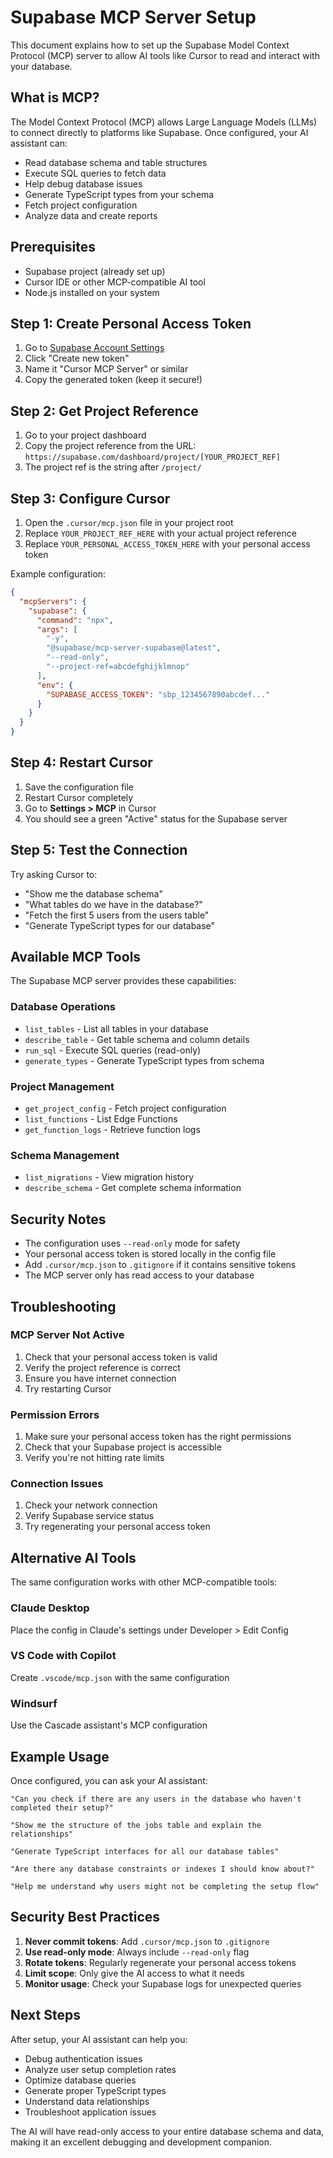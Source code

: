 # Supabase MCP Server Setup

This document explains how to set up the Supabase Model Context Protocol (MCP) server to allow AI tools like Cursor to read and interact with your database.

## What is MCP?

The Model Context Protocol (MCP) allows Large Language Models (LLMs) to connect directly to platforms like Supabase. Once configured, your AI assistant can:

- Read database schema and table structures
- Execute SQL queries to fetch data
- Help debug database issues
- Generate TypeScript types from your schema
- Fetch project configuration
- Analyze data and create reports

## Prerequisites

- Supabase project (already set up)
- Cursor IDE or other MCP-compatible AI tool
- Node.js installed on your system

## Step 1: Create Personal Access Token

1. Go to [Supabase Account Settings](https://supabase.com/dashboard/account/tokens)
2. Click "Create new token"
3. Name it "Cursor MCP Server" or similar
4. Copy the generated token (keep it secure!)

## Step 2: Get Project Reference

1. Go to your project dashboard
2. Copy the project reference from the URL: `https://supabase.com/dashboard/project/[YOUR_PROJECT_REF]`
3. The project ref is the string after `/project/`

## Step 3: Configure Cursor

1. Open the `.cursor/mcp.json` file in your project root
2. Replace `YOUR_PROJECT_REF_HERE` with your actual project reference
3. Replace `YOUR_PERSONAL_ACCESS_TOKEN_HERE` with your personal access token

Example configuration:
```json
{
  "mcpServers": {
    "supabase": {
      "command": "npx",
      "args": [
        "-y",
        "@supabase/mcp-server-supabase@latest",
        "--read-only",
        "--project-ref=abcdefghijklmnop"
      ],
      "env": {
        "SUPABASE_ACCESS_TOKEN": "sbp_1234567890abcdef..."
      }
    }
  }
}
```

## Step 4: Restart Cursor

1. Save the configuration file
2. Restart Cursor completely
3. Go to **Settings > MCP** in Cursor
4. You should see a green "Active" status for the Supabase server

## Step 5: Test the Connection

Try asking Cursor to:
- "Show me the database schema"
- "What tables do we have in the database?"
- "Fetch the first 5 users from the users table"
- "Generate TypeScript types for our database"

## Available MCP Tools

The Supabase MCP server provides these capabilities:

### Database Operations
- `list_tables` - List all tables in your database
- `describe_table` - Get table schema and column details
- `run_sql` - Execute SQL queries (read-only)
- `generate_types` - Generate TypeScript types from schema

### Project Management
- `get_project_config` - Fetch project configuration
- `list_functions` - List Edge Functions
- `get_function_logs` - Retrieve function logs

### Schema Management
- `list_migrations` - View migration history
- `describe_schema` - Get complete schema information

## Security Notes

- The configuration uses `--read-only` mode for safety
- Your personal access token is stored locally in the config file
- Add `.cursor/mcp.json` to `.gitignore` if it contains sensitive tokens
- The MCP server only has read access to your database

## Troubleshooting

### MCP Server Not Active
1. Check that your personal access token is valid
2. Verify the project reference is correct
3. Ensure you have internet connection
4. Try restarting Cursor

### Permission Errors
1. Make sure your personal access token has the right permissions
2. Check that your Supabase project is accessible
3. Verify you're not hitting rate limits

### Connection Issues
1. Check your network connection
2. Verify Supabase service status
3. Try regenerating your personal access token

## Alternative AI Tools

The same configuration works with other MCP-compatible tools:

### Claude Desktop
Place the config in Claude's settings under Developer > Edit Config

### VS Code with Copilot
Create `.vscode/mcp.json` with the same configuration

### Windsurf
Use the Cascade assistant's MCP configuration

## Example Usage

Once configured, you can ask your AI assistant:

```
"Can you check if there are any users in the database who haven't completed their setup?"

"Show me the structure of the jobs table and explain the relationships"

"Generate TypeScript interfaces for all our database tables"

"Are there any database constraints or indexes I should know about?"

"Help me understand why users might not be completing the setup flow"
```

## Security Best Practices

1. **Never commit tokens**: Add `.cursor/mcp.json` to `.gitignore`
2. **Use read-only mode**: Always include `--read-only` flag
3. **Rotate tokens**: Regularly regenerate your personal access tokens
4. **Limit scope**: Only give the AI access to what it needs
5. **Monitor usage**: Check your Supabase logs for unexpected queries

## Next Steps

After setup, your AI assistant can help you:
- Debug authentication issues
- Analyze user setup completion rates
- Optimize database queries
- Generate proper TypeScript types
- Understand data relationships
- Troubleshoot application issues

The AI will have read-only access to your entire database schema and data, making it an excellent debugging and development companion. 